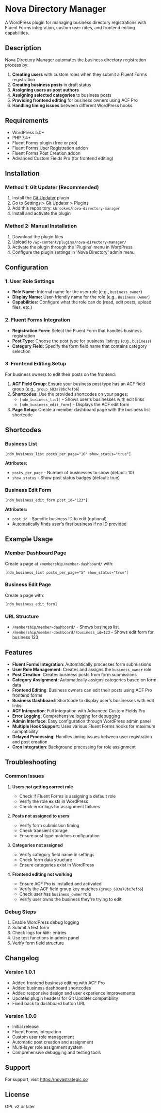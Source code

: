 # Nova Directory Manager

A WordPress plugin for managing business directory registrations with Fluent Forms integration, custom user roles, and frontend editing capabilities.

## Description

Nova Directory Manager automates the business directory registration process by:

1. **Creating users** with custom roles when they submit a Fluent Forms registration
2. **Creating business posts** in draft status
3. **Assigning users as post authors** 
4. **Assigning selected categories** to business posts
5. **Providing frontend editing** for business owners using ACF Pro
6. **Handling timing issues** between different WordPress hooks

## Requirements

- WordPress 5.0+
- PHP 7.4+
- Fluent Forms plugin (free or pro)
- Fluent Forms User Registration addon
- Fluent Forms Post Creation addon
- Advanced Custom Fields Pro (for frontend editing)

## Installation

### Method 1: Git Updater (Recommended)
1. Install the [Git Updater](https://git-updater.com/) plugin
2. Go to Settings > Git Updater > Plugins
3. Add this repository: `kbrookes/nova-directory-manager`
4. Install and activate the plugin

### Method 2: Manual Installation
1. Download the plugin files
2. Upload to `/wp-content/plugins/nova-directory-manager/`
3. Activate the plugin through the 'Plugins' menu in WordPress
4. Configure the plugin settings in 'Nova Directory' admin menu

## Configuration

### 1. User Role Settings
- **Role Name:** Internal name for the user role (e.g., `business_owner`)
- **Display Name:** User-friendly name for the role (e.g., `Business Owner`)
- **Capabilities:** Configure what the role can do (read, edit posts, upload files, etc.)

### 2. Fluent Forms Integration
- **Registration Form:** Select the Fluent Form that handles business registration
- **Post Type:** Choose the post type for business listings (e.g., `business`)
- **Category Field:** Specify the form field name that contains category selection

### 3. Frontend Editing Setup
For business owners to edit their posts on the frontend:

1. **ACF Field Group**: Ensure your business post type has an ACF field group (e.g., `group_683a78bc7efb6`)
2. **Shortcodes**: Use the provided shortcodes on your pages:
   - `[ndm_business_list]` - Shows user's businesses with edit links
   - `[ndm_business_edit_form]` - Displays the ACF edit form
3. **Page Setup**: Create a member dashboard page with the business list shortcode

## Shortcodes

### Business List
```
[ndm_business_list posts_per_page="10" show_status="true"]
```

**Attributes:**
- `posts_per_page` - Number of businesses to show (default: 10)
- `show_status` - Show post status badges (default: true)

### Business Edit Form
```
[ndm_business_edit_form post_id="123"]
```

**Attributes:**
- `post_id` - Specific business ID to edit (optional)
- Automatically finds user's first business if no ID provided

## Example Usage

### Member Dashboard Page
Create a page at `/membership/member-dashboard/` with:
```
[ndm_business_list posts_per_page="5" show_status="true"]
```

### Business Edit Page
Create a page with:
```
[ndm_business_edit_form]
```

### URL Structure
- `/membership/member-dashboard/` - Shows business list
- `/membership/member-dashboard/?business_id=123` - Shows edit form for business 123

## Features

- **Fluent Forms Integration**: Automatically processes form submissions
- **User Role Management**: Creates and assigns the `business_owner` role
- **Post Creation**: Creates business posts from form submissions
- **Category Assignment**: Automatically assigns categories based on form data
- **Frontend Editing**: Business owners can edit their posts using ACF Pro frontend forms
- **Business Dashboard**: Shortcode to display user's businesses with edit links
- **ACF Integration**: Full integration with Advanced Custom Fields Pro
- **Error Logging**: Comprehensive logging for debugging
- **Admin Interface**: Easy configuration through WordPress admin panel
- **Multiple Hook Support**: Uses various Fluent Forms hooks for maximum compatibility
- **Delayed Processing**: Handles timing issues between user registration and post creation
- **Cron Integration**: Background processing for role assignment

## Troubleshooting

### Common Issues

1. **Users not getting correct role**
   - Check if Fluent Forms is assigning a default role
   - Verify the role exists in WordPress
   - Check error logs for assignment failures

2. **Posts not assigned to users**
   - Verify form submission timing
   - Check transient storage
   - Ensure post type matches configuration

3. **Categories not assigned**
   - Verify category field name in settings
   - Check form data structure
   - Ensure categories exist in WordPress

4. **Frontend editing not working**
   - Ensure ACF Pro is installed and activated
   - Verify the ACF field group key matches (`group_683a78bc7efb6`)
   - Check user has `business_owner` role
   - Verify user owns the business they're trying to edit

### Debug Steps

1. Enable WordPress debug logging
2. Submit a test form
3. Check logs for `NDM:` entries
4. Use test functions in admin panel
5. Verify form field structure

## Changelog

### Version 1.0.1
- Added frontend business editing with ACF Pro
- Added business dashboard shortcodes
- Added responsive design and user experience improvements
- Updated plugin headers for Git Updater compatibility
- Fixed back to dashboard button URL

### Version 1.0.0
- Initial release
- Fluent Forms integration
- Custom user role management
- Automatic post creation and assignment
- Multi-layer role assignment system
- Comprehensive debugging and testing tools

## Support

For support, visit https://novastrategic.co

## License

GPL v2 or later 